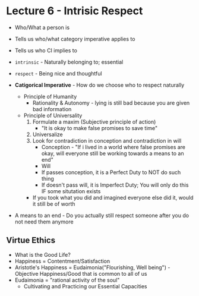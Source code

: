 # Lecture 6 - Intrisic Respect

* Who/What a person is
* Tells us who/what category imperative applies to
* Tells us who CI implies to

* `intrinsic` - Naturally belonging to; essential
* `respect` - Being nice and thoughtful

* **Catigorical Imperative** - How do we choose who to respect naturally
  * Principle of Humanity
    * Rationality & Autonomy - lying is still bad because you are given bad information
  * Principle of Universality
    1. Formulate a maxim (Subjective principle of action)
        * "It is okay to make false promises to save time"
    2. Universalize
    3. Look for contradiction in conception and contradiction in will
        * Conception - "If i lived in a world where false promises are okay, will everyone still be working towards a means to an end"
        * Will
        * If passes conception, it is a Perfect Duty to NOT do such thing
        * If doesn't pass will, it is Imperfect Duty; You will only do this IF some situtation exists
    * If you took what you did and imagined everyone else did it, would it still be of worth

* A means to an end - Do you actually still respect someone after you do not need them anymore

## Virtue Ethics
* What is the Good Life?
* Happiness = Contentment/Satisfaction
* Aristotle's Happiness = Eudaimonia("Flourishing, Well being") - Objective Happiness/Good that is common to all of us
* Eudaimonia = "rational activity of the soul"
    * Cultivating and Practicing our Essential Capacities
